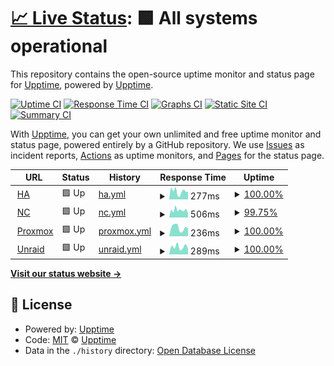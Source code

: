 # [📈 Live Status](https://upptime.github.io/upptime): <!--live status--> **🟩 All systems operational**

This repository contains the open-source uptime monitor and status page for [Upptime](https://upptime.js.org), powered by [Upptime](https://github.com/upptime/upptime).

[![Uptime CI](https://github.com/nomi25home/upptime/workflows/Uptime%20CI/badge.svg)](https://github.com/nomi25home/upptime/actions?query=workflow%3A%22Uptime+CI%22)
[![Response Time CI](https://github.com/nomi25home/upptime/workflows/Response%20Time%20CI/badge.svg)](https://github.com/nomi25home/upptime/actions?query=workflow%3A%22Response+Time+CI%22)
[![Graphs CI](https://github.com/nomi25home/upptime/workflows/Graphs%20CI/badge.svg)](https://github.com/nomi25home/upptime/actions?query=workflow%3A%22Graphs+CI%22)
[![Static Site CI](https://github.com/nomi25home/upptime/workflows/Static%20Site%20CI/badge.svg)](https://github.com/nomi25home/upptime/actions?query=workflow%3A%22Static+Site+CI%22)
[![Summary CI](https://github.com/nomi25home/upptime/workflows/Summary%20CI/badge.svg)](https://github.com/nomi25home/upptime/actions?query=workflow%3A%22Summary+CI%22)

With [Upptime](https://upptime.js.org), you can get your own unlimited and free uptime monitor and status page, powered entirely by a GitHub repository. We use [Issues](https://github.com/upptime/upptime/issues) as incident reports, [Actions](https://github.com/nomi25home/upptime/actions) as uptime monitors, and [Pages](https://upptime.github.io/upptime) for the status page.

<!--start: status pages-->
<!-- This summary is generated by Upptime (https://github.com/upptime/upptime) -->
<!-- Do not edit this manually, your changes will be overwritten -->
<!-- prettier-ignore -->
| URL | Status | History | Response Time | Uptime |
| --- | ------ | ------- | ------------- | ------ |
| <img alt="" src="https://icons.duckduckgo.com/ip3/ha.nomi25.cyou.ico" height="13"> [HA](https://ha.nomi25.cyou/) | 🟩 Up | [ha.yml](https://github.com/nomi25home/upptime/commits/HEAD/history/ha.yml) | <details><summary><img alt="Response time graph" src="./graphs/ha/response-time-week.png" height="20"> 277ms</summary><br><a href="https://nomi25home.github.io/upptime/history/ha"><img alt="Response time 305" src="https://img.shields.io/endpoint?url=https%3A%2F%2Fraw.githubusercontent.com%2Fnomi25home%2Fupptime%2FHEAD%2Fapi%2Fha%2Fresponse-time.json"></a><br><a href="https://nomi25home.github.io/upptime/history/ha"><img alt="24-hour response time 295" src="https://img.shields.io/endpoint?url=https%3A%2F%2Fraw.githubusercontent.com%2Fnomi25home%2Fupptime%2FHEAD%2Fapi%2Fha%2Fresponse-time-day.json"></a><br><a href="https://nomi25home.github.io/upptime/history/ha"><img alt="7-day response time 277" src="https://img.shields.io/endpoint?url=https%3A%2F%2Fraw.githubusercontent.com%2Fnomi25home%2Fupptime%2FHEAD%2Fapi%2Fha%2Fresponse-time-week.json"></a><br><a href="https://nomi25home.github.io/upptime/history/ha"><img alt="30-day response time 305" src="https://img.shields.io/endpoint?url=https%3A%2F%2Fraw.githubusercontent.com%2Fnomi25home%2Fupptime%2FHEAD%2Fapi%2Fha%2Fresponse-time-month.json"></a><br><a href="https://nomi25home.github.io/upptime/history/ha"><img alt="1-year response time 305" src="https://img.shields.io/endpoint?url=https%3A%2F%2Fraw.githubusercontent.com%2Fnomi25home%2Fupptime%2FHEAD%2Fapi%2Fha%2Fresponse-time-year.json"></a></details> | <details><summary><a href="https://nomi25home.github.io/upptime/history/ha">100.00%</a></summary><a href="https://nomi25home.github.io/upptime/history/ha"><img alt="All-time uptime 100.00%" src="https://img.shields.io/endpoint?url=https%3A%2F%2Fraw.githubusercontent.com%2Fnomi25home%2Fupptime%2FHEAD%2Fapi%2Fha%2Fuptime.json"></a><br><a href="https://nomi25home.github.io/upptime/history/ha"><img alt="24-hour uptime 100.00%" src="https://img.shields.io/endpoint?url=https%3A%2F%2Fraw.githubusercontent.com%2Fnomi25home%2Fupptime%2FHEAD%2Fapi%2Fha%2Fuptime-day.json"></a><br><a href="https://nomi25home.github.io/upptime/history/ha"><img alt="7-day uptime 100.00%" src="https://img.shields.io/endpoint?url=https%3A%2F%2Fraw.githubusercontent.com%2Fnomi25home%2Fupptime%2FHEAD%2Fapi%2Fha%2Fuptime-week.json"></a><br><a href="https://nomi25home.github.io/upptime/history/ha"><img alt="30-day uptime 100.00%" src="https://img.shields.io/endpoint?url=https%3A%2F%2Fraw.githubusercontent.com%2Fnomi25home%2Fupptime%2FHEAD%2Fapi%2Fha%2Fuptime-month.json"></a><br><a href="https://nomi25home.github.io/upptime/history/ha"><img alt="1-year uptime 100.00%" src="https://img.shields.io/endpoint?url=https%3A%2F%2Fraw.githubusercontent.com%2Fnomi25home%2Fupptime%2FHEAD%2Fapi%2Fha%2Fuptime-year.json"></a></details>
| <img alt="" src="https://cdn.icon-icons.com/icons2/3913/PNG/512/nextcloud_logo_icon_248378.png" height="13"> [NC](https://cloudy.nomi25.cyou/) | 🟩 Up | [nc.yml](https://github.com/nomi25home/upptime/commits/HEAD/history/nc.yml) | <details><summary><img alt="Response time graph" src="./graphs/nc/response-time-week.png" height="20"> 506ms</summary><br><a href="https://nomi25home.github.io/upptime/history/nc"><img alt="Response time 403" src="https://img.shields.io/endpoint?url=https%3A%2F%2Fraw.githubusercontent.com%2Fnomi25home%2Fupptime%2FHEAD%2Fapi%2Fnc%2Fresponse-time.json"></a><br><a href="https://nomi25home.github.io/upptime/history/nc"><img alt="24-hour response time 286" src="https://img.shields.io/endpoint?url=https%3A%2F%2Fraw.githubusercontent.com%2Fnomi25home%2Fupptime%2FHEAD%2Fapi%2Fnc%2Fresponse-time-day.json"></a><br><a href="https://nomi25home.github.io/upptime/history/nc"><img alt="7-day response time 506" src="https://img.shields.io/endpoint?url=https%3A%2F%2Fraw.githubusercontent.com%2Fnomi25home%2Fupptime%2FHEAD%2Fapi%2Fnc%2Fresponse-time-week.json"></a><br><a href="https://nomi25home.github.io/upptime/history/nc"><img alt="30-day response time 403" src="https://img.shields.io/endpoint?url=https%3A%2F%2Fraw.githubusercontent.com%2Fnomi25home%2Fupptime%2FHEAD%2Fapi%2Fnc%2Fresponse-time-month.json"></a><br><a href="https://nomi25home.github.io/upptime/history/nc"><img alt="1-year response time 403" src="https://img.shields.io/endpoint?url=https%3A%2F%2Fraw.githubusercontent.com%2Fnomi25home%2Fupptime%2FHEAD%2Fapi%2Fnc%2Fresponse-time-year.json"></a></details> | <details><summary><a href="https://nomi25home.github.io/upptime/history/nc">99.75%</a></summary><a href="https://nomi25home.github.io/upptime/history/nc"><img alt="All-time uptime 55.92%" src="https://img.shields.io/endpoint?url=https%3A%2F%2Fraw.githubusercontent.com%2Fnomi25home%2Fupptime%2FHEAD%2Fapi%2Fnc%2Fuptime.json"></a><br><a href="https://nomi25home.github.io/upptime/history/nc"><img alt="24-hour uptime 100.00%" src="https://img.shields.io/endpoint?url=https%3A%2F%2Fraw.githubusercontent.com%2Fnomi25home%2Fupptime%2FHEAD%2Fapi%2Fnc%2Fuptime-day.json"></a><br><a href="https://nomi25home.github.io/upptime/history/nc"><img alt="7-day uptime 99.75%" src="https://img.shields.io/endpoint?url=https%3A%2F%2Fraw.githubusercontent.com%2Fnomi25home%2Fupptime%2FHEAD%2Fapi%2Fnc%2Fuptime-week.json"></a><br><a href="https://nomi25home.github.io/upptime/history/nc"><img alt="30-day uptime 55.92%" src="https://img.shields.io/endpoint?url=https%3A%2F%2Fraw.githubusercontent.com%2Fnomi25home%2Fupptime%2FHEAD%2Fapi%2Fnc%2Fuptime-month.json"></a><br><a href="https://nomi25home.github.io/upptime/history/nc"><img alt="1-year uptime 55.92%" src="https://img.shields.io/endpoint?url=https%3A%2F%2Fraw.githubusercontent.com%2Fnomi25home%2Fupptime%2FHEAD%2Fapi%2Fnc%2Fuptime-year.json"></a></details>
| <img alt="" src="https://icons.duckduckgo.com/ip3/proxmox.nomi25.cyou.ico" height="13"> [Proxmox](https://proxmox.nomi25.cyou/) | 🟩 Up | [proxmox.yml](https://github.com/nomi25home/upptime/commits/HEAD/history/proxmox.yml) | <details><summary><img alt="Response time graph" src="./graphs/proxmox/response-time-week.png" height="20"> 236ms</summary><br><a href="https://nomi25home.github.io/upptime/history/proxmox"><img alt="Response time 286" src="https://img.shields.io/endpoint?url=https%3A%2F%2Fraw.githubusercontent.com%2Fnomi25home%2Fupptime%2FHEAD%2Fapi%2Fproxmox%2Fresponse-time.json"></a><br><a href="https://nomi25home.github.io/upptime/history/proxmox"><img alt="24-hour response time 215" src="https://img.shields.io/endpoint?url=https%3A%2F%2Fraw.githubusercontent.com%2Fnomi25home%2Fupptime%2FHEAD%2Fapi%2Fproxmox%2Fresponse-time-day.json"></a><br><a href="https://nomi25home.github.io/upptime/history/proxmox"><img alt="7-day response time 236" src="https://img.shields.io/endpoint?url=https%3A%2F%2Fraw.githubusercontent.com%2Fnomi25home%2Fupptime%2FHEAD%2Fapi%2Fproxmox%2Fresponse-time-week.json"></a><br><a href="https://nomi25home.github.io/upptime/history/proxmox"><img alt="30-day response time 286" src="https://img.shields.io/endpoint?url=https%3A%2F%2Fraw.githubusercontent.com%2Fnomi25home%2Fupptime%2FHEAD%2Fapi%2Fproxmox%2Fresponse-time-month.json"></a><br><a href="https://nomi25home.github.io/upptime/history/proxmox"><img alt="1-year response time 286" src="https://img.shields.io/endpoint?url=https%3A%2F%2Fraw.githubusercontent.com%2Fnomi25home%2Fupptime%2FHEAD%2Fapi%2Fproxmox%2Fresponse-time-year.json"></a></details> | <details><summary><a href="https://nomi25home.github.io/upptime/history/proxmox">100.00%</a></summary><a href="https://nomi25home.github.io/upptime/history/proxmox"><img alt="All-time uptime 100.00%" src="https://img.shields.io/endpoint?url=https%3A%2F%2Fraw.githubusercontent.com%2Fnomi25home%2Fupptime%2FHEAD%2Fapi%2Fproxmox%2Fuptime.json"></a><br><a href="https://nomi25home.github.io/upptime/history/proxmox"><img alt="24-hour uptime 100.00%" src="https://img.shields.io/endpoint?url=https%3A%2F%2Fraw.githubusercontent.com%2Fnomi25home%2Fupptime%2FHEAD%2Fapi%2Fproxmox%2Fuptime-day.json"></a><br><a href="https://nomi25home.github.io/upptime/history/proxmox"><img alt="7-day uptime 100.00%" src="https://img.shields.io/endpoint?url=https%3A%2F%2Fraw.githubusercontent.com%2Fnomi25home%2Fupptime%2FHEAD%2Fapi%2Fproxmox%2Fuptime-week.json"></a><br><a href="https://nomi25home.github.io/upptime/history/proxmox"><img alt="30-day uptime 100.00%" src="https://img.shields.io/endpoint?url=https%3A%2F%2Fraw.githubusercontent.com%2Fnomi25home%2Fupptime%2FHEAD%2Fapi%2Fproxmox%2Fuptime-month.json"></a><br><a href="https://nomi25home.github.io/upptime/history/proxmox"><img alt="1-year uptime 100.00%" src="https://img.shields.io/endpoint?url=https%3A%2F%2Fraw.githubusercontent.com%2Fnomi25home%2Fupptime%2FHEAD%2Fapi%2Fproxmox%2Fuptime-year.json"></a></details>
| <img alt="" src="https://craftassets.unraid.net/uploads/logos/unraid-stacked-dark.svg" height="13"> [Unraid](https://unraid.nomi25.cyou/login) | 🟩 Up | [unraid.yml](https://github.com/nomi25home/upptime/commits/HEAD/history/unraid.yml) | <details><summary><img alt="Response time graph" src="./graphs/unraid/response-time-week.png" height="20"> 289ms</summary><br><a href="https://nomi25home.github.io/upptime/history/unraid"><img alt="Response time 281" src="https://img.shields.io/endpoint?url=https%3A%2F%2Fraw.githubusercontent.com%2Fnomi25home%2Fupptime%2FHEAD%2Fapi%2Funraid%2Fresponse-time.json"></a><br><a href="https://nomi25home.github.io/upptime/history/unraid"><img alt="24-hour response time 216" src="https://img.shields.io/endpoint?url=https%3A%2F%2Fraw.githubusercontent.com%2Fnomi25home%2Fupptime%2FHEAD%2Fapi%2Funraid%2Fresponse-time-day.json"></a><br><a href="https://nomi25home.github.io/upptime/history/unraid"><img alt="7-day response time 289" src="https://img.shields.io/endpoint?url=https%3A%2F%2Fraw.githubusercontent.com%2Fnomi25home%2Fupptime%2FHEAD%2Fapi%2Funraid%2Fresponse-time-week.json"></a><br><a href="https://nomi25home.github.io/upptime/history/unraid"><img alt="30-day response time 281" src="https://img.shields.io/endpoint?url=https%3A%2F%2Fraw.githubusercontent.com%2Fnomi25home%2Fupptime%2FHEAD%2Fapi%2Funraid%2Fresponse-time-month.json"></a><br><a href="https://nomi25home.github.io/upptime/history/unraid"><img alt="1-year response time 281" src="https://img.shields.io/endpoint?url=https%3A%2F%2Fraw.githubusercontent.com%2Fnomi25home%2Fupptime%2FHEAD%2Fapi%2Funraid%2Fresponse-time-year.json"></a></details> | <details><summary><a href="https://nomi25home.github.io/upptime/history/unraid">100.00%</a></summary><a href="https://nomi25home.github.io/upptime/history/unraid"><img alt="All-time uptime 99.95%" src="https://img.shields.io/endpoint?url=https%3A%2F%2Fraw.githubusercontent.com%2Fnomi25home%2Fupptime%2FHEAD%2Fapi%2Funraid%2Fuptime.json"></a><br><a href="https://nomi25home.github.io/upptime/history/unraid"><img alt="24-hour uptime 100.00%" src="https://img.shields.io/endpoint?url=https%3A%2F%2Fraw.githubusercontent.com%2Fnomi25home%2Fupptime%2FHEAD%2Fapi%2Funraid%2Fuptime-day.json"></a><br><a href="https://nomi25home.github.io/upptime/history/unraid"><img alt="7-day uptime 100.00%" src="https://img.shields.io/endpoint?url=https%3A%2F%2Fraw.githubusercontent.com%2Fnomi25home%2Fupptime%2FHEAD%2Fapi%2Funraid%2Fuptime-week.json"></a><br><a href="https://nomi25home.github.io/upptime/history/unraid"><img alt="30-day uptime 99.95%" src="https://img.shields.io/endpoint?url=https%3A%2F%2Fraw.githubusercontent.com%2Fnomi25home%2Fupptime%2FHEAD%2Fapi%2Funraid%2Fuptime-month.json"></a><br><a href="https://nomi25home.github.io/upptime/history/unraid"><img alt="1-year uptime 99.95%" src="https://img.shields.io/endpoint?url=https%3A%2F%2Fraw.githubusercontent.com%2Fnomi25home%2Fupptime%2FHEAD%2Fapi%2Funraid%2Fuptime-year.json"></a></details>

<!--end: status pages-->

[**Visit our status website →**](https://upptime.github.io/upptime)

## 📄 License

- Powered by: [Upptime](https://github.com/upptime/upptime)
- Code: [MIT](./LICENSE) © [Upptime](https://upptime.js.org)
- Data in the `./history` directory: [Open Database License](https://opendatacommons.org/licenses/odbl/1-0/)
